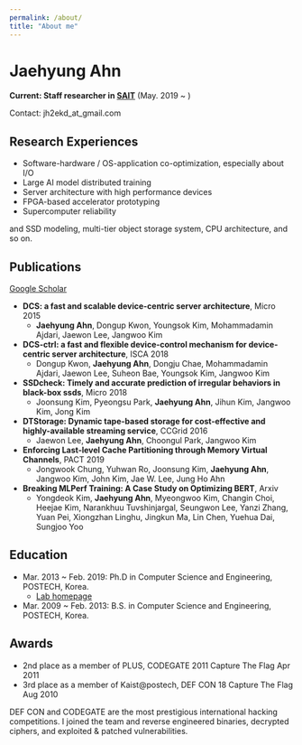```yaml
---
permalink: /about/
title: "About me"
---
```


# Jaehyung Ahn

**Current: Staff researcher in [SAIT](https://www.sait.samsung.co.kr/saithome/main/main.do)** (May. 2019 ~ )

Contact: jh2ekd_at_gmail.com

## Research Experiences
- Software-hardware / OS-application co-optimization, especially about I/O
- Large AI model distributed training 
- Server architecture with high performance devices
- FPGA-based accelerator prototyping
- Supercomputer reliability

and SSD modeling, multi-tier object storage system, CPU architecture, and so on.


## Publications
[Google Scholar](https://scholar.google.com/citations?user=DXWX7pQAAAAJ)
- **DCS: a fast and scalable device-centric server architecture**, Micro 2015
  - **Jaehyung Ahn**, Dongup Kwon, Youngsok Kim, Mohammadamin Ajdari, Jaewon Lee, Jangwoo Kim
- **DCS-ctrl: a fast and flexible device-control mechanism for device-centric server architecture**, ISCA 2018
  - Dongup Kwon, **Jaehyung Ahn**, Dongju Chae, Mohammadamin Ajdari, Jaewon Lee, Suheon Bae, Youngsok Kim, Jangwoo Kim
- **SSDcheck: Timely and accurate prediction of irregular behaviors in black-box ssds**, Micro 2018
  - Joonsung Kim, Pyeongsu Park, **Jaehyung Ahn**, Jihun Kim, Jangwoo Kim, Jong Kim
- **DTStorage: Dynamic tape-based storage for cost-effective and highly-available streaming service**, CCGrid 2016
  - Jaewon Lee, **Jaehyung Ahn**, Choongul Park, Jangwoo Kim
- **Enforcing Last-level Cache Partitioning through Memory Virtual Channels**, PACT 2019
  - Jongwook Chung, Yuhwan Ro, Joonsung Kim, **Jaehyung Ahn**, Jangwoo Kim, John Kim, Jae W. Lee, Jung Ho Ahn
- **Breaking MLPerf Training: A Case Study on Optimizing BERT**, Arxiv
  - Yongdeok Kim, **Jaehyung Ahn**, Myeongwoo Kim, Changin Choi, Heejae Kim, Narankhuu Tuvshinjargal, Seungwon Lee, Yanzi Zhang, Yuan Pei, Xiongzhan Linghu, Jingkun Ma, Lin Chen, Yuehua Dai, Sungjoo Yoo


## Education
- Mar. 2013 ~ Feb. 2019: Ph.D in Computer Science and Engineering, POSTECH, Korea.
  - [Lab homepage](https://hpcs.snu.ac.kr/)
- Mar. 2009 ~ Feb. 2013: B.S. in Computer Science and Engineering, POSTECH, Korea.

## Awards
 - 2nd place as a member of PLUS, CODEGATE 2011 Capture The Flag Apr 2011
 - 3rd place as a member of Kaist@postech, DEF CON 18 Capture The Flag Aug 2010

DEF CON and CODEGATE are the most prestigious international hacking competitions. I joined the team and reverse engineered binaries, decrypted ciphers, and exploited & patched vulnerabilities.
